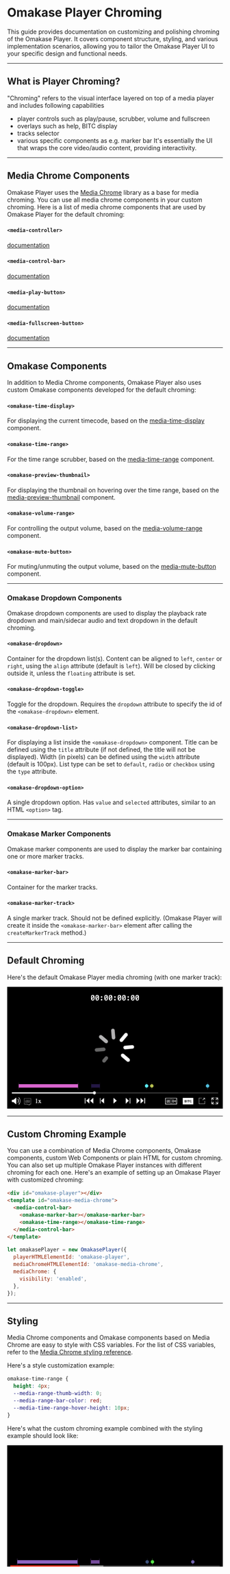 # Omakase Player Chroming

This guide provides documentation on customizing and polishing chroming of the Omakase Player. It covers component structure, styling, and various implementation scenarios, allowing you to tailor the Omakase Player UI to your specific design and functional needs.

---

## What is Player Chroming?

"Chroming" refers to the visual interface layered on top of a media player and includes following capabilities
 * player controls such as play/pause, scrubber, volume and fullscreen
 * overlays such as help, BITC display
 * tracks selector 
 * various specific components as e.g.  marker bar
It's essentially the UI that wraps the core video/audio content, providing interactivity.

---

## Media Chrome Components

Omakase Player uses the [Media Chrome](https://www.media-chrome.org/) library as a base for media chroming. You can use all media chrome components in your custom chroming. Here is a list of media chrome components that are used by Omakase Player for the default chroming:

#### `<media-controller>`

[documentation](https://www.media-chrome.org/docs/en/components/media-controller)

#### `<media-control-bar>`

[documentation](https://www.media-chrome.org/docs/en/components/media-control-bar)

#### `<media-play-button>`

[documentation](https://www.media-chrome.org/docs/en/components/media-play-button)

#### `<media-fullscreen-button>`

[documentation](https://www.media-chrome.org/docs/en/components/media-fullscreen-button)

---

## Omakase Components

In addition to Media Chrome components, Omakase Player also uses custom Omakase components developed for the default chroming:

#### `<omakase-time-display>`

For displaying the current timecode, based on the [media-time-display](https://www.media-chrome.org/docs/en/components/media-time-display) component.

#### `<omakase-time-range>`

For the time range scrubber, based on the [media-time-range](https://www.media-chrome.org/docs/en/components/media-time-range) component.

#### `<omakase-preview-thumbnail>`

For displaying the thumbnail on hovering over the time range, based on the [media-preview-thumbnail](https://www.media-chrome.org/docs/en/components/media-preview-thumbnail) component.

#### `<omakase-volume-range>`

For controlling the output volume, based on the [media-volume-range](https://www.media-chrome.org/docs/en/components/media-volume-range) component.

#### `<omakase-mute-button>`

For muting/unmuting the output volume, based on the [media-mute-button](https://www.media-chrome.org/docs/en/components/media-mute-button) component.

---

### Omakase Dropdown Components

Omakase dropdown components are used to display the playback rate dropdown and main/sidecar audio and text dropdown in the default chroming.

#### `<omakase-dropdown>`

Container for the dropdown list(s). Content can be aligned to `left`, `center` or `right`, using the `align` attribute (default is `left`). Will be closed by clicking outside it, unless the `floating` attribute is set.

#### `<omakase-dropdown-toggle>`

Toggle for the dropdown. Requires the `dropdown` attribute to specify the id of the `<omakase-dropdown>` element.

#### `<omakase-dropdown-list>`

For displaying a list inside the `<omakase-dropdown>` component. Title can be defined using the `title` attribute (if not defined, the title will not be displayed). Width (in pixels) can be defined using the `width` attribute (default is 100px). List type can be set to `default`, `radio` or `checkbox` using the `type` attribute.

#### `<omakase-dropdown-option>`

A single dropdown option. Has `value` and `selected` attributes, similar to an HTML `<option>` tag.

---

### Omakase Marker Components

Omakase marker components are used to display the marker bar containing one or more marker tracks.

#### `<omakase-marker-bar>`

Container for the marker tracks.

#### `<omakase-marker-track>`

A single marker track. Should not be defined explicitly. (Omakase Player will create it inside the `<omakase-marker-bar>` element after calling the `createMarkerTrack` method.)

---

## Default Chroming

Here's the default Omakase Player media chroming (with one marker track):

![Default Media Chroming](./chroming-default.png)

---

## Custom Chroming Example

You can use a combination of Media Chrome components, Omakase components, custom Web Components or plain HTML for custom chroming. You can also set up multiple Omakase Player instances with different chroming for each one. Here's an example of setting up an Omakase Player with customized chroming:

```html
<div id="omakase-player"></div>
<template id="omakase-media-chrome">
  <media-control-bar>
    <omakase-marker-bar></omakase-marker-bar>
    <omakase-time-range></omakase-time-range>
  </media-control-bar>
</template>
```

```js
let omakasePlayer = new OmakasePlayer({
  playerHTMLElementId: 'omakase-player',
  mediaChromeHTMLElementId: 'omakase-media-chrome',
  mediaChrome: {
    visibility: 'enabled',
  },
});
```

---

## Styling

Media Chrome components and Omakase components based on Media Chrome are easy to style with CSS variables. For the list of CSS variables, refer to the [Media Chrome styling reference](https://www.media-chrome.org/docs/en/reference/styling).

Here's a style customization example:

```css
omakase-time-range {
  height: 4px;
  --media-range-thumb-width: 0;
  --media-range-bar-color: red;
  --media-time-range-hover-height: 10px;
}
```

Here's what the custom chroming example combined with the styling example should look like:

![Custom Media Chroming](./chroming-custom.png)
